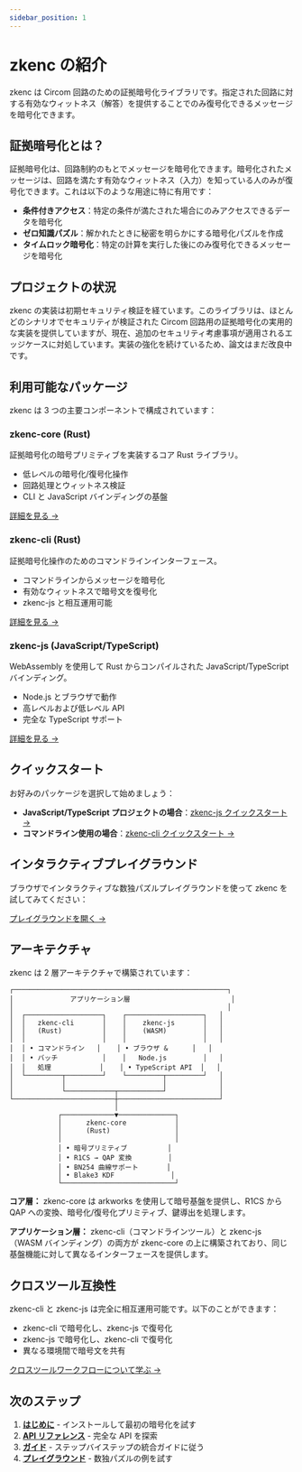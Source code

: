 ```yaml
---
sidebar_position: 1
---
```


# zkenc の紹介

zkenc は Circom 回路のための証拠暗号化ライブラリです。指定された回路に対する有効なウィットネス（解答）を提供することでのみ復号化できるメッセージを暗号化できます。

## 証拠暗号化とは？

証拠暗号化は、回路制約のもとでメッセージを暗号化できます。暗号化されたメッセージは、回路を満たす有効なウィットネス（入力）を知っている人のみが復号化できます。これは以下のような用途に特に有用です：

- **条件付きアクセス**：特定の条件が満たされた場合にのみアクセスできるデータを暗号化
- **ゼロ知識パズル**：解かれたときに秘密を明らかにする暗号化パズルを作成
- **タイムロック暗号化**：特定の計算を実行した後にのみ復号化できるメッセージを暗号化

## プロジェクトの状況

zkenc の実装は初期セキュリティ検証を経ています。このライブラリは、ほとんどのシナリオでセキュリティが検証された Circom 回路用の証拠暗号化の実用的な実装を提供していますが、現在、追加のセキュリティ考慮事項が適用されるエッジケースに対処しています。実装の強化を続けているため、論文はまだ改良中です。

## 利用可能なパッケージ

zkenc は 3 つの主要コンポーネントで構成されています：

### zkenc-core (Rust)

証拠暗号化の暗号プリミティブを実装するコア Rust ライブラリ。

- 低レベルの暗号化/復号化操作
- 回路処理とウィットネス検証
- CLI と JavaScript バインディングの基盤

[詳細を見る →](/docs/api/zkenc-core)

### zkenc-cli (Rust)

証拠暗号化操作のためのコマンドラインインターフェース。

- コマンドラインからメッセージを暗号化
- 有効なウィットネスで暗号文を復号化
- zkenc-js と相互運用可能

[詳細を見る →](/docs/api/zkenc-cli)

### zkenc-js (JavaScript/TypeScript)

WebAssembly を使用して Rust からコンパイルされた JavaScript/TypeScript バインディング。

- Node.js とブラウザで動作
- 高レベルおよび低レベル API
- 完全な TypeScript サポート

[詳細を見る →](/docs/api/zkenc-js)

## クイックスタート

お好みのパッケージを選択して始めましょう：

- **JavaScript/TypeScript プロジェクトの場合**：[zkenc-js クイックスタート →](/docs/getting-started/zkenc-js)
- **コマンドライン使用の場合**：[zkenc-cli クイックスタート →](/docs/getting-started/zkenc-cli)

## インタラクティブプレイグラウンド

ブラウザでインタラクティブな数独パズルプレイグラウンドを使って zkenc を試してみてください：

[プレイグラウンドを開く →](/playground)

## アーキテクチャ

zkenc は 2 層アーキテクチャで構築されています：

```
┌─────────────────────────────────────────────────────┐
│              アプリケーション層                         │
│                                                     │
│  ┌───────────────────┐    ┌───────────────────┐   │
│  │   zkenc-cli       │    │    zkenc-js       │   │
│  │   (Rust)          │    │    (WASM)         │   │
│  │                   │    │                   │   │
│  │ • コマンドライン   │    │ • ブラウザ &      │   │
│  │ • バッチ           │    │   Node.js         │   │
│  │   処理            │    │ • TypeScript API  │   │
│  └─────────┬─────────┘    └─────────┬─────────┘   │
│            │                        │             │
│            └────────────┬───────────┘             │
└─────────────────────────┼─────────────────────────┘
                          │
            ┌─────────────▼──────────────┐
            │      zkenc-core            │
            │      (Rust)                │
            │                            │
            │ • 暗号プリミティブ          │
            │ • R1CS → QAP 変換         │
            │ • BN254 曲線サポート       │
            │ • Blake3 KDF              │
            └────────────────────────────┘
```

**コア層：** zkenc-core は arkworks を使用して暗号基盤を提供し、R1CS から QAP への変換、暗号化/復号化プリミティブ、鍵導出を処理します。

**アプリケーション層：** zkenc-cli（コマンドラインツール）と zkenc-js（WASM バインディング）の両方が zkenc-core の上に構築されており、同じ基盤機能に対して異なるインターフェースを提供します。

## クロスツール互換性

zkenc-cli と zkenc-js は完全に相互運用可能です。以下のことができます：

- zkenc-cli で暗号化し、zkenc-js で復号化
- zkenc-js で暗号化し、zkenc-cli で復号化
- 異なる環境間で暗号文を共有

[クロスツールワークフローについて学ぶ →](/docs/guides/cross-tool-workflow)

## 次のステップ

1. **[はじめに](/docs/getting-started/zkenc-js)** - インストールして最初の暗号化を試す
2. **[API リファレンス](/docs/api/zkenc-js)** - 完全な API を探索
3. **[ガイド](/docs/guides/intro)** - ステップバイステップの統合ガイドに従う
4. **[プレイグラウンド](/playground)** - 数独パズルの例を試す
